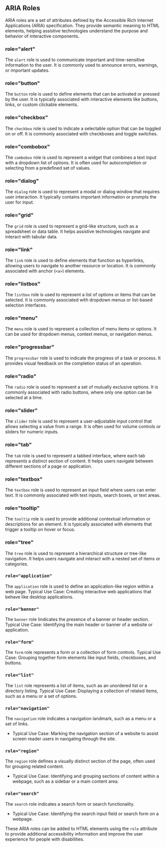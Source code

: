 ## ARIA Roles

ARIA roles are a set of attributes defined by the Accessible Rich Internet Applications (ARIA) specification. They provide semantic meaning to HTML elements, helping assistive technologies understand the purpose and behavior of interactive components.

### role="alert"

The `alert` role is used to communicate important and time-sensitive information to the user. It is commonly used to announce errors, warnings, or important updates.

### role="button"

The `button` role is used to define elements that can be activated or pressed by the user. It is typically associated with interactive elements like buttons, links, or custom clickable elements.

### role="checkbox"

The `checkbox` role is used to indicate a selectable option that can be toggled on or off. It is commonly associated with checkboxes and toggle switches.

### role="combobox"

The `combobox` role is used to represent a widget that combines a text input with a dropdown list of options. It is often used for autocompletion or selecting from a predefined set of values.

### role="dialog"

The `dialog` role is used to represent a modal or dialog window that requires user interaction. It typically contains important information or prompts the user for input.

### role="grid"

The `grid` role is used to represent a grid-like structure, such as a spreadsheet or data table. It helps assistive technologies navigate and interact with tabular data.

### role="link"

The `link` role is used to define elements that function as hyperlinks, allowing users to navigate to another resource or location. It is commonly associated with anchor (`<a>`) elements.

### role="listbox"

The `listbox` role is used to represent a list of options or items that can be selected. It is commonly associated with dropdown menus or list-based selection interfaces.

### role="menu"

The `menu` role is used to represent a collection of menu items or options. It can be used for dropdown menus, context menus, or navigation menus.

### role="progressbar"

The `progressbar` role is used to indicate the progress of a task or process. It provides visual feedback on the completion status of an operation.

### role="radio"

The `radio` role is used to represent a set of mutually exclusive options. It is commonly associated with radio buttons, where only one option can be selected at a time.

### role="slider"

The `slider` role is used to represent a user-adjustable input control that allows selecting a value from a range. It is often used for volume controls or sliders for numeric inputs.

### role="tab"

The `tab` role is used to represent a tabbed interface, where each tab represents a distinct section of content. It helps users navigate between different sections of a page or application.

### role="textbox"

The `textbox` role is used to represent an input field where users can enter text. It is commonly associated with text inputs, search boxes, or text areas.

### role="tooltip"

The `tooltip` role is used to provide additional contextual information or descriptions for an element. It is typically associated with elements that trigger a tooltip on hover or focus.

### role="tree"

The `tree` role is used to represent a hierarchical structure or tree-like navigation. It helps users navigate and interact with a nested set of items or categories.

### `role="application"`

The `application` role is used to define an application-like region within a web page. Typical Use Case: Creating interactive web applications that behave like desktop applications.

### `role="banner"`

The `banner` role Iindicates the presence of a banner or header section. Typical Use Case: Identifying the main header or banner of a website or application.

### `role="form"`

The `form` role represents a form or a collection of form controls. Typical Use Case: Grouping together form elements like input fields, checkboxes, and buttons.

### `role="list"`

The `list` role represents a list of items, such as an unordered list or a directory listing. Typical Use Case: Displaying a collection of related items, such as a menu or a set of options.

### `role="navigation"`

The `navigation` role indicates a navigation landmark, such as a menu or a set of links.
- Typical Use Case: Marking the navigation section of a website to assist screen reader users in navigating through the site.

### `role="region"`

The `region` role defines a visually distinct section of the page, often used for grouping related content.
- Typical Use Case: Identifying and grouping sections of content within a webpage, such as a sidebar or a main content area.

### `role="search"`

The `search` role indicates a search form or search functionality.
- Typical Use Case: Identifying the search input field or search form on a webpage.

These ARIA roles can be added to HTML elements using the `role` attribute to provide additional accessibility information and improve the user experience for people with disabilities.
